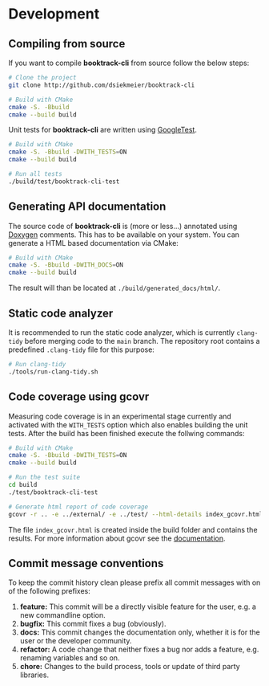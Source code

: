 # Development

## Compiling from source

If you want to compile **booktrack-cli** from source follow the below steps:

```bash
# Clone the project
git clone http://github.com/dsiekmeier/booktrack-cli

# Build with CMake
cmake -S. -Bbuild
cmake --build build
```

Unit tests for **booktrack-cli** are written using [GoogleTest](https://google.github.io/googletest).

```bash
# Build with CMake
cmake -S. -Bbuild -DWITH_TESTS=ON
cmake --build build

# Run all tests
./build/test/booktrack-cli-test
```

## Generating API documentation

The source code of **booktrack-cli** is (more or less...) annotated using [Doxygen](https://www.doxygen.nl/index.html) comments. This has to be available on your system. You can generate a HTML based documentation via CMake:

```bash
# Build with CMake
cmake -S. -Bbuild -DWITH_DOCS=ON
cmake --build build
```

The result will than be located at `./build/generated_docs/html/`.

## Static code analyzer

It is recommended to run the static code analyzer, which is currently `clang-tidy` before merging code to the `main` branch. The repository root contains a predefined `.clang-tidy` file for this purpose:

```bash
# Run clang-tidy
./tools/run-clang-tidy.sh
```

## Code coverage using gcovr

Measuring code coverage is in an experimental stage currently and activated with the `WITH_TESTS` option which also enables building the unit tests. After the build has been finished execute the follwing commands:

```bash
# Build with CMake
cmake -S. -Bbuild -DWITH_TESTS=ON
cmake --build build

# Run the test suite
cd build
./test/booktrack-cli-test

# Generate html report of code coverage
gcovr -r .. -e ../external/ -e ../test/ --html-details index_gcovr.html
```

The file `index_gcovr.html` is created inside the build folder and contains the results. For more information about gcovr see the [documentation](https://gcovr.com/en/stable/).

## Commit message conventions

To keep the commit history clean please prefix all commit messages with on of the following prefixes:

1. **feature:** This commit will be a directly visible feature for the user, e.g. a new commandline option.
2. **bugfix:** This commit fixes a bug (obviously).
3. **docs:** This commit changes the documentation only, whether it is for the user or the developer community.
4. **refactor:** A code change that neither fixes a bug nor adds a feature, e.g. renaming variables and so on.
5. **chore:** Changes to the build process, tools or update of third party libraries.

